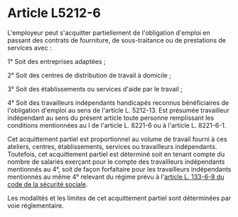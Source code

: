 # Article L5212-6

 

L'employeur peut s'acquitter partiellement de l'obligation d'emploi en passant des contrats de fourniture, de sous-traitance ou de prestations de services avec :

1° Soit des entreprises adaptées ;

2° Soit des centres de distribution de travail à domicile ;

3° Soit des établissements ou services d'aide par le travail ;

4° Soit des travailleurs indépendants handicapés reconnus bénéficiaires de l'obligation d'emploi au sens de l'article L. 5212-13. Est présumée travailleur indépendant au sens du présent article toute personne remplissant les conditions mentionnées au I de l'article L. 8221-6 ou à l'article L. 8221-6-1. 

Cet acquittement partiel est proportionnel au volume de travail fourni à ces ateliers, centres, établissements, services ou travailleurs indépendants. Toutefois, cet acquittement partiel est déterminé soit en tenant compte du nombre de salariés exerçant pour le compte des travailleurs indépendants mentionnés au 4°, soit de façon forfaitaire pour les travailleurs indépendants mentionnés au même 4° relevant du régime prévu à l'[article L. 133-6-8 du code de la sécurité sociale][1]. 

Les modalités et les limites de cet acquittement partiel sont déterminées par voie réglementaire.

 [1]: /affichCodeArticle.do?cidTexte=LEGITEXT000006073189&idArticle=LEGIARTI000019285616&dateTexte=&categorieLien=cid
